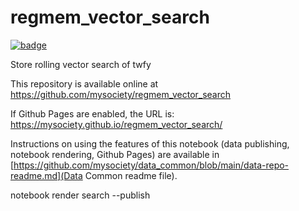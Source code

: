 
# regmem_vector_search

[![badge](https://mybinder.org/badge.svg)](https://mybinder.org/v2/gh/mysociety/regmem_vector_search/HEAD)

Store rolling vector search of twfy

This repository is available online at https://github.com/mysociety/regmem_vector_search

If Github Pages are enabled, the URL is: https://mysociety.github.io/regmem_vector_search/

Instructions on using the features of this notebook (data publishing, notebook rendering, Github Pages) are available in [https://github.com/mysociety/data_common/blob/main/data-repo-readme.md](Data Common readme file).

notebook render search --publish